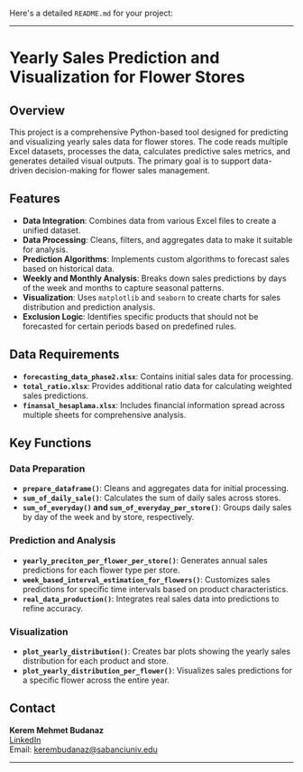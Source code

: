 Here's a detailed `README.md` for your project:

---

# Yearly Sales Prediction and Visualization for Flower Stores

## Overview
This project is a comprehensive Python-based tool designed for predicting and visualizing yearly sales data for flower stores. The code reads multiple Excel datasets, processes the data, calculates predictive sales metrics, and generates detailed visual outputs. The primary goal is to support data-driven decision-making for flower sales management.

## Features
- **Data Integration**: Combines data from various Excel files to create a unified dataset.
- **Data Processing**: Cleans, filters, and aggregates data to make it suitable for analysis.
- **Prediction Algorithms**: Implements custom algorithms to forecast sales based on historical data.
- **Weekly and Monthly Analysis**: Breaks down sales predictions by days of the week and months to capture seasonal patterns.
- **Visualization**: Uses `matplotlib` and `seaborn` to create charts for sales distribution and prediction analysis.
- **Exclusion Logic**: Identifies specific products that should not be forecasted for certain periods based on predefined rules.

## Data Requirements
- **`forecasting_data_phase2.xlsx`**: Contains initial sales data for processing.
- **`total_ratio.xlsx`**: Provides additional ratio data for calculating weighted sales predictions.
- **`finansal_hesaplama.xlsx`**: Includes financial information spread across multiple sheets for comprehensive analysis.

## Key Functions
### Data Preparation
- **`prepare_dataframe()`**: Cleans and aggregates data for initial processing.
- **`sum_of_daily_sale()`**: Calculates the sum of daily sales across stores.
- **`sum_of_everyday()` and `sum_of_everyday_per_store()`**: Groups daily sales by day of the week and by store, respectively.

### Prediction and Analysis
- **`yearly_preciton_per_flower_per_store()`**: Generates annual sales predictions for each flower type per store.
- **`week_based_interval_estimation_for_flowers()`**: Customizes sales predictions for specific time intervals based on product characteristics.
- **`real_data_production()`**: Integrates real sales data into predictions to refine accuracy.

### Visualization
- **`plot_yearly_distribution()`**: Creates bar plots showing the yearly sales distribution for each product and store.
- **`plot_yearly_distribution_per_flower()`**: Visualizes sales predictions for a specific flower across the entire year.

## Contact
**Kerem Mehmet Budanaz**  
[LinkedIn](https://www.linkedin.com/in/kerem-mehmet-budanaz-298297220)  
Email: kerembudanaz@sabanciuniv.edu  

---
